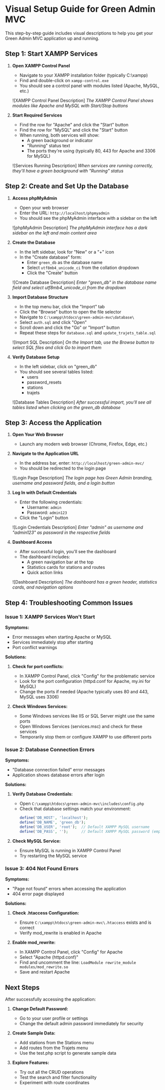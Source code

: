# Visual Setup Guide for Green Admin MVC

This step-by-step guide includes visual descriptions to help you get your Green Admin MVC application up and running.

## Step 1: Start XAMPP Services

1. **Open XAMPP Control Panel**
   - Navigate to your XAMPP installation folder (typically C:\xampp)
   - Find and double-click on `xampp-control.exe`
   - You should see a control panel with modules listed (Apache, MySQL, etc.)

   ![XAMPP Control Panel Description]
   *The XAMPP Control Panel shows modules like Apache and MySQL with Start/Stop buttons*

2. **Start Required Services**
   - Find the row for "Apache" and click the "Start" button
   - Find the row for "MySQL" and click the "Start" button
   - When running, both services will show:
     * A green background or indicator
     * "Running" status text
     * The ports they're using (typically 80, 443 for Apache and 3306 for MySQL)

   ![Services Running Description]
   *When services are running correctly, they'll have a green background with "Running" status*

## Step 2: Create and Set Up the Database

1. **Access phpMyAdmin**
   - Open your web browser
   - Enter the URL: `http://localhost/phpmyadmin`
   - You should see the phpMyAdmin interface with a sidebar on the left
   
   ![phpMyAdmin Description]
   *The phpMyAdmin interface has a dark sidebar on the left and main content area*

2. **Create the Database**
   - In the left sidebar, look for "New" or a "+" icon
   - In the "Create database" form:
     * Enter `green_db` as the database name
     * Select `utf8mb4_unicode_ci` from the collation dropdown
     * Click the "Create" button
   
   ![Create Database Description]
   *Enter "green_db" in the database name field and select utf8mb4_unicode_ci from the dropdown*

3. **Import Database Structure**
   - In the top menu bar, click the "Import" tab
   - Click the "Browse" button to open the file selector
   - Navigate to `C:\xampp\htdocs\green-admin-mvc\database\`
   - Select `auth.sql` and click "Open"
   - Scroll down and click the "Go" or "Import" button
   - Repeat these steps for `database.sql` and `update_trajets_table.sql`
   
   ![Import SQL Description]
   *On the Import tab, use the Browse button to select SQL files and click Go to import them*

4. **Verify Database Setup**
   - In the left sidebar, click on "green_db"
   - You should see several tables listed:
     * users
     * password_resets
     * stations
     * trajets
   
   ![Database Tables Description]
   *After successful import, you'll see all tables listed when clicking on the green_db database*

## Step 3: Access the Application

1. **Open Your Web Browser**
   - Launch any modern web browser (Chrome, Firefox, Edge, etc.)

2. **Navigate to the Application URL**
   - In the address bar, enter: `http://localhost/green-admin-mvc/`
   - You should be redirected to the login page
   
   ![Login Page Description]
   *The login page has Green Admin branding, username and password fields, and a login button*

3. **Log In with Default Credentials**
   - Enter the following credentials:
     * Username: `admin`
     * Password: `admin123`
   - Click the "Login" button
   
   ![Login Credentials Description]
   *Enter "admin" as username and "admin123" as password in the respective fields*

4. **Dashboard Access**
   - After successful login, you'll see the dashboard
   - The dashboard includes:
     * A green navigation bar at the top
     * Statistics cards for stations and routes
     * Quick action links
   
   ![Dashboard Description]
   *The dashboard has a green header, statistics cards, and navigation options*

## Step 4: Troubleshooting Common Issues

### Issue 1: XAMPP Services Won't Start

**Symptoms:**
- Error messages when starting Apache or MySQL
- Services immediately stop after starting
- Port conflict warnings

**Solutions:**
1. **Check for port conflicts:**
   - In XAMPP Control Panel, click "Config" for the problematic service
   - Look for the port configuration (httpd.conf for Apache, my.ini for MySQL)
   - Change the ports if needed (Apache typically uses 80 and 443, MySQL uses 3306)
   
2. **Check Windows Services:**
   - Some Windows services like IIS or SQL Server might use the same ports
   - Open Windows Services (services.msc) and check for these services
   - Temporarily stop them or configure XAMPP to use different ports

### Issue 2: Database Connection Errors

**Symptoms:**
- "Database connection failed" error messages
- Application shows database errors after login

**Solutions:**
1. **Verify Database Credentials:**
   - Open `C:\xampp\htdocs\green-admin-mvc\includes\config.php`
   - Check that database settings match your environment:
     ```php
     define('DB_HOST', 'localhost');
     define('DB_NAME', 'green_db');
     define('DB_USER', 'root');  // Default XAMPP MySQL username
     define('DB_PASS', '');      // Default XAMPP MySQL password (empty)
     ```

2. **Check MySQL Service:**
   - Ensure MySQL is running in XAMPP Control Panel
   - Try restarting the MySQL service

### Issue 3: 404 Not Found Errors

**Symptoms:**
- "Page not found" errors when accessing the application
- 404 error page displayed

**Solutions:**
1. **Check .htaccess Configuration:**
   - Ensure `C:\xampp\htdocs\green-admin-mvc\.htaccess` exists and is correct
   - Verify mod_rewrite is enabled in Apache

2. **Enable mod_rewrite:**
   - In XAMPP Control Panel, click "Config" for Apache
   - Select "Apache (httpd.conf)"
   - Find and uncomment the line: `LoadModule rewrite_module modules/mod_rewrite.so`
   - Save and restart Apache

## Next Steps

After successfully accessing the application:

1. **Change Default Password:**
   - Go to your user profile or settings
   - Change the default admin password immediately for security

2. **Create Sample Data:**
   - Add stations from the Stations menu
   - Add routes from the Trajets menu
   - Use the test.php script to generate sample data

3. **Explore Features:**
   - Try out all the CRUD operations
   - Test the search and filter functionality
   - Experiment with route coordinates

